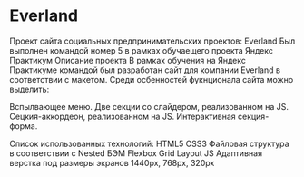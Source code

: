 # Everland
Проект сайта социальных предпринимательских проектов: Everland
Был выполнен командой номер 5 в рамках обучаещего проекта Яндекс Практикум
Описание проекта
В рамках обучения на Яндекс Практикуме командой был разработан сайт для компании Everland в соответствии с макетом. Среди осбенностей фукнционала сайта можно выделить:

Вспылвающее меню.
Две секции со слайдером, реализованном на JS.
Сецкия-аккордеон, реализованном на JS.
Интерактивная секция-форма.

Список использованных технологий:
HTML5
CSS3
Файловая структура в соответствии с Nested БЭМ
Flexbox
Grid Layout
JS
Адаптивная верстка под размеры экранов 1440px, 768px, 320px
